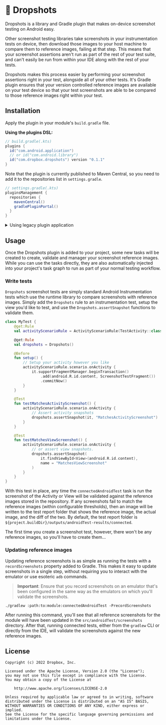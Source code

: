 # 📱 Dropshots

Dropshots is a library and Gradle plugin that makes on-device screenshot testing on Android easy.

Other screenshot testing libraries take screenshots in your instrumentation tests on device, then
download those images to your host machine to compare them to reference images, failing at that
step. This means that your screenshot assertions aren't run as part of the rest of your test suite,
and can't easily be run from within your IDE along with the rest of your tests.

Dropshots makes this process easier by performing your screenshot assertions right in your test,
alongside all of your other tests. It's Gradle plugin ensures that your version controlled
reference images are available on your test device so that your test screenshots are able to be
compared to those reference images right within your test.

## Installation

Apply the plugin in your module's `build.gradle` file.

**Using the plugins DSL:**

```groovy
// build.gradle(.kts)
plugins {
  id("com.android.application")
  // or id("com.android.library")
  id("com.dropbox.dropshots") version "0.1.1"
}
```

Note that the plugin is currently published to Maven Central, so you need to add it to the repositories list in `settings.gradle`.

```groovy
// settings.gradle(.kts)
pluginsManagement {
  repositories {
    mavenCentral()
    gradlePluginPortal()
  }
}
```

<details>
  <summary>Using legacy plugin application</summary>

```groovy
buildscript {
  repositories {
    mavenCentral()
  }
  dependencies {
    classpath "com.dropbox.dropshots:dropshots-gradle-plugin:0.1.1"
  }
}

apply plugin: "com.android.application"
// or apply plugin: "com.android.library"
apply plugin: "com.dropbox.dropshots"
```
</details>

## Usage

Once the Dropshots plugin is added to your project, some new tasks will be created to create,
validate and manager your screenshot reference images. While you can use the tasks directly, they
are also automatically injected into your project's task graph to run as part of your normal testing
workflow.

### Write tests

`Dropshots` screenshot tests are simply standard Android Instrumentation tests which use the runtime
library to compare screenshots with reference images. Simply add the `Dropshots` rule to an
instrumentation test, setup the view you'd like to test, and use the `Dropshots.assertSnapshot`
functions to validate them.

```kotlin
class MyTest {
    @get:Rule
    val activityScenarioRule = ActivityScenarioRule(TestActivity::class.java)

    @get:Rule
    val dropshots = Dropshots()

    @Before
    fun setup() {
        // Setup your activity however you like
        activityScenarioRule.scenario.onActivity {
            it.supportFragmentManager.beginTransaction()
                .add(android.R.id.content, ScreenshotTestFragment())
                .commitNow()
        }
    }

    @Test
    fun testMatchesActivityScreenshot() {
        activityScenarioRule.scenario.onActivity {
            // Assert activity snapshots
            dropshots.assertSnapshot(it, "MatchesActivityScreenshot")
        }
    }

    @Test
    fun testMatchesViewScreenshot() {
        activityScenarioRule.scenario.onActivity {
            // or assert view snapshots.
            dropshots.assertSnapshot(
                it.findViewById<View>(android.R.id.content),
                name = "MatchesViewScreenshot"
            )
        }
    }
}
```

With this test in place, any time the `connectedAndroidTest` task is run the screenshot of the
Activity or View will be validated against the reference images stored in the repository. If any
screenshots fail to match the reference images (within configurable thresholds), then an image will
be written to the test report folder that shows the reference image, the actual image, and the diff
of the two. By default, the test report folder is
`${project.buildDir}/outputs/androidTest-results/connected`.

The first time you create a screenshot test, however, there won't be any reference images, so you'll
have to create them...

### Updating reference images

Updating reference screenshots is as simple as running the tests with a `recordScreenshots` property
added to Gradle. This makes it easy to update screenshots in a single step, without requiring you to
interact with the emulator or use esoteric `adb` commands.

> **Important**: Ensure that you record screenshots on an emulator that's been configured in the
> same way as the emulators on which you'll validate the screenshots.

```shell
./gradlew :path:to:module:connectedAndroidTest -PrecordScreenshots
```

After running this command, you'll see that all reference screenshots for the module will have been
updated in the `src/androidTest/screenshots` directory. After that, running connected tests,
either from the `gradlew` CLI or directly from the IDE, will validate the screenshots against the
new reference images.

## License

    Copyright (c) 2022 Dropbox, Inc.

    Licensed under the Apache License, Version 2.0 (the "License");
    you may not use this file except in compliance with the License.
    You may obtain a copy of the License at

        http://www.apache.org/licenses/LICENSE-2.0

    Unless required by applicable law or agreed to in writing, software
    distributed under the License is distributed on an "AS IS" BASIS,
    WITHOUT WARRANTIES OR CONDITIONS OF ANY KIND, either express or implied.
    See the License for the specific language governing permissions and
    limitations under the License.
